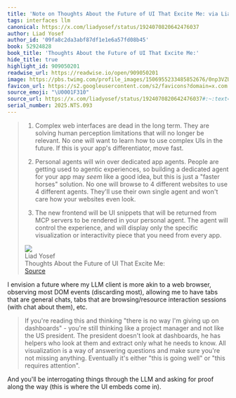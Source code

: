 ```yaml
---
title: 'Note on Thoughts About the Future of UI That Excite Me: via Liad Yosef'
tags: interfaces llm
canonical: https://x.com/liadyosef/status/1924070820642476037
author: Liad Yosef
author_id: '09fa8c2da3abf87df1e1e6a57fd08b45'
book: 52924828
book_title: 'Thoughts About the Future of UI That Excite Me:'
hide_title: true
highlight_id: 909050201
readwise_url: https://readwise.io/open/909050201
image: https://pbs.twimg.com/profile_images/1506955233485852676/0np3VZUb.jpg
favicon_url: https://s2.googleusercontent.com/s2/favicons?domain=x.com
source_emoji: "\U0001F310"
source_url: https://x.com/liadyosef/status/1924070820642476037#:~:text=1.%20Complex%20web,from%20every%20app.
serial_number: 2025.NTS.093
---
```

> 1. Complex web interfaces are dead in the long term. They are solving human perception limitations that will no longer be relevant. No one will want to learn how to use complex UIs in the future. If this is your app's differentiator, move fast.
> 
> 2. Personal agents will win over dedicated app agents. People are getting used to agentic experiences, so building a dedicated agent for your app may *seem* like a good idea, but this is just a "faster horses" solution. No one will browse to 4 different websites to use 4 different agents. They'll use their own single agent and won't care how your websites even look.
> 
> 3. The new frontend will be UI snippets that will be returned from MCP servers to be rendered in your personal agent. The agent will control the experience, and will display only the specific visualization or interactivity piece that you need from every app.
> <div class="quoteback-footer"><div class="quoteback-avatar"><img class="mini-favicon" src="https://s2.googleusercontent.com/s2/favicons?domain=x.com"></div><div class="quoteback-metadata"><div class="metadata-inner"><span style="display:none">FROM:</span><div aria-label="Liad Yosef" class="quoteback-author"> Liad Yosef</div><div aria-label="Thoughts About the Future of UI That Excite Me:" class="quoteback-title"> Thoughts About the Future of UI That Excite Me:</div></div></div><div class="quoteback-backlink"><a target="_blank" aria-label="go to the full text of this quotation" rel="noopener" href="https://x.com/liadyosef/status/1924070820642476037#:~:text=1.%20Complex%20web,from%20every%20app." class="quoteback-arrow"> Source</a></div></div>

I envision a future where my LLM client is more akin to a web browser, observing most DOM events (discarding most), allowing me to have tabs that are general chats, tabs that are browsing/resource interaction sessions (with chat about them), etc.

> If you're reading this and thinking "there is no way I'm giving up on dashboards" - you're still thinking like a project manager and not like the US president. The president doesn't look at dashboards, he has helpers who look at them and extract only what he needs to know. All visualization is a way of answering questions and make sure you're not missing anything. Eventually it's either "this is going well" or "this requires attention".

And you'll be interrogating things through the LLM and asking for proof along the way (this is where the UI embeds come in).